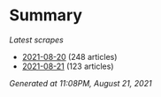 # Summary
*Latest scrapes*
* [2021-08-20](https://github.com/nuuuwan/news_lk/blob/data/news_lk.2021-08-20.json) (248 articles)
* [2021-08-21](https://github.com/nuuuwan/news_lk/blob/data/news_lk.2021-08-21.json) (123 articles)

*Generated at 11:08PM, August 21, 2021*